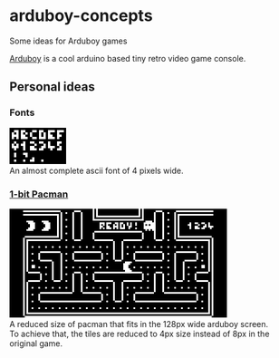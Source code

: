 # arduboy-concepts
Some ideas for Arduboy games

[Arduboy](https://www.arduboy.com/) is a cool arduino based tiny retro video game console.

## Personal ideas

### Fonts
![4px font](arduboy_fonts/ascii_4px/preview_x4.png)  
An almost complete ascii font of 4 pixels wide.

### [1-bit Pacman](arduboy_pacman)
![Pacman preview](arduboy_pacman/preview_x3.png)  
A reduced size of pacman that fits in the 128px wide arduboy screen.  
To achieve that, the tiles are reduced to 4px size instead of 8px in the original game.

